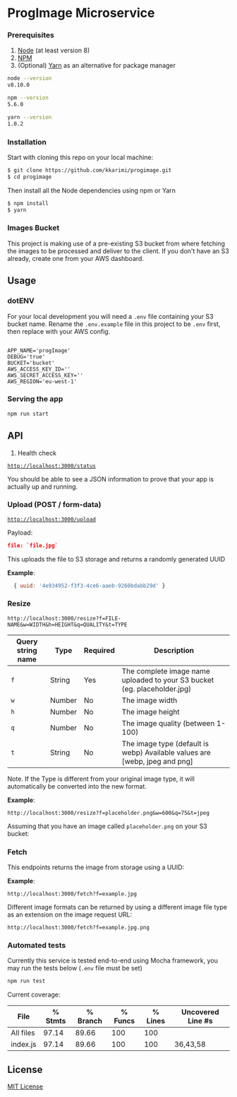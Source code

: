 # ProgImage Microservice

### Prerequisites

1. [Node](http://nodejs.org/) (at least version 8)
1. [NPM](https://npmjs.org/)
1. (Optional) [Yarn](https://yarnpkg.com/en/) as an alternative for package manager

```sh
node --version
v8.10.0

npm --version
5.6.0

yarn --version
1.0.2
```

### Installation

Start with cloning this repo on your local machine:

```sh
$ git clone https://github.com/kkarimi/progimage.git
$ cd progimage
```

Then install all the Node dependencies using npm or Yarn

```sh
$ npm install
$ yarn
```

### Images Bucket

This project is making use of a pre-existing S3 bucket from where fetching
the images to be processed and deliver to the client.
If you don't have an S3 already, create one from your AWS dashboard.

## Usage

### dotENV

For your local development you will need a `.env` file containing your S3 bucket name.
Rename the `.env.example` file in this project to be `.env` first, then replace with your AWS config.

```env

APP_NAME='progImage'
DEBUG='true'
BUCKET='bucket'
AWS_ACCESS_KEY_ID=''
AWS_SECRET_ACCESS_KEY=''
AWS_REGION='eu-west-1'
```

### Serving the app

```sh
npm run start
```

## API

1. Health check

[`http://localhost:3000/status`](http://localhost:3000/status)

You should be able to see a JSON information to prove that your app is actually
up and running.

### Upload (POST / form-data)

[`http://localhost:3000/upload`](http://localhost:3000/upload)

Payload:

```json
file: `file.jpg`
```

This uploads the file to S3 storage and returns a randomly generated UUID

**Example**:

```js
  { uuid: '4e934952-f3f3-4ce6-aaeb-9260bdabb29d' }
```

### Resize

`http://localhost:3000/resize?f=FILE-NAME&w=WIDTH&h=HEIGHT&q=QUALITY&t=TYPE`

| Query string name | Type   | Required | Description |
| ------------------ | ------ | -------- | ----------- |
| `f`                | String | Yes      | The complete image name uploaded to your S3 bucket (eg. placeholder.jpg)
| `w`                | Number | No       | The image width
| `h`                | Number | No       | The image height
| `q`                | Number | No       | The image quality (between 1-100)
| `t`                | String | No       | The image type (default is webp) Available values are [webp, jpeg and png]

Note. If the Type is different from your original image type, it will
automatically be converted into the new format.

**Example**:

`http://localhost:3000/resize?f=placeholder.png&w=600&q=75&t=jpeg`

Assuming that you have an image called `placeholder.png` on your S3 bucket:

### Fetch

This endpoints returns the image from storage using a UUID:

**Example**:

`http://localhost:3000/fetch?f=example.jpg`

Different image formats can be returned by using a different image file type as an extension on the image request URL:

`http://localhost:3000/fetch?f=example.jpg.png`

### Automated tests

Currently this service is tested end-to-end using Mocha framework, you may run the tests below (`.env` file must be set)

```sh
npm run test
```

Current coverage:

File      |  % Stmts | % Branch |  % Funcs |  % Lines | Uncovered Line #s |
----------|----------|----------|----------|----------|-------------------|
All files |    97.14 |    89.66 |      100 |      100 |                   |
 index.js |    97.14 |    89.66 |      100 |      100 |          36,43,58 |

## License

[MIT License](https://progimage.mit-license.org/2018)
